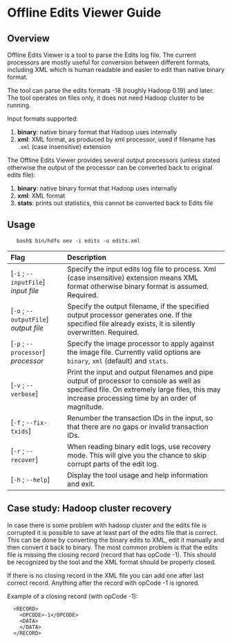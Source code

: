 <!---
  Licensed under the Apache License, Version 2.0 (the "License");
  you may not use this file except in compliance with the License.
  You may obtain a copy of the License at

   http://www.apache.org/licenses/LICENSE-2.0

  Unless required by applicable law or agreed to in writing, software
  distributed under the License is distributed on an "AS IS" BASIS,
  WITHOUT WARRANTIES OR CONDITIONS OF ANY KIND, either express or implied.
  See the License for the specific language governing permissions and
  limitations under the License. See accompanying LICENSE file.
-->

Offline Edits Viewer Guide
==========================

<!-- MACRO{toc|fromDepth=0|toDepth=3} -->

Overview
--------

Offline Edits Viewer is a tool to parse the Edits log file. The current processors are mostly useful for conversion between different formats, including XML which is human readable and easier to edit than native binary format.

The tool can parse the edits formats -18 (roughly Hadoop 0.19) and later. The tool operates on files only, it does not need Hadoop cluster to be running.

Input formats supported:

1.  **binary**: native binary format that Hadoop uses internally
2.  **xml**: XML format, as produced by xml processor, used if filename
    has `.xml` (case insensitive) extension

The Offline Edits Viewer provides several output processors (unless stated otherwise the output of the processor can be converted back to original edits file):

1.  **binary**: native binary format that Hadoop uses internally
2.  **xml**: XML format
3.  **stats**: prints out statistics, this cannot be converted back to
    Edits file

Usage
-----

       bash$ bin/hdfs oev -i edits -o edits.xml

|                                       Flag | Description |
|:---- |:---- |
| [`-i` ; `--inputFile`] *input file* | Specify the input edits log file to process. Xml (case insensitive) extension means XML format otherwise binary format is assumed. Required. |
| [`-o` ; `--outputFile`] *output file* | Specify the output filename, if the specified output processor generates one. If the specified file already exists, it is silently overwritten. Required. |
| [`-p` ; `--processor`] *processor* | Specify the image processor to apply against the image file. Currently valid options are `binary`, `xml` (default) and `stats`. |
| [`-v` ; `--verbose`] | Print the input and output filenames and pipe output of processor to console as well as specified file. On extremely large files, this may increase processing time by an order of magnitude. |
| [`-f` ; `--fix-txids`] | Renumber the transaction IDs in the input, so that there are no gaps or invalid transaction IDs. |
| [`-r` ; `--recover`] | When reading binary edit logs, use recovery mode. This will give you the chance to skip corrupt parts of the edit log. |
| [`-h` ; `--help`] | Display the tool usage and help information and exit. |

Case study: Hadoop cluster recovery
-----------------------------------

In case there is some problem with hadoop cluster and the edits file is corrupted it is possible to save at least part of the edits file that is correct. This can be done by converting the binary edits to XML, edit it manually and then convert it back to binary. The most common problem is that the edits file is missing the closing record (record that has opCode -1). This should be recognized by the tool and the XML format should be properly closed.

If there is no closing record in the XML file you can add one after last correct record. Anything after the record with opCode -1 is ignored.

Example of a closing record (with opCode -1):

      <RECORD>
        <OPCODE>-1</OPCODE>
        <DATA>
        </DATA>
      </RECORD>
